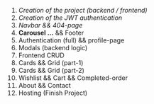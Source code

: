 1. *Creation of the project (backend / frontend)*
2. *Creation of the JWT authentication*
3. *Navbar && 404-page*
4. **Carousel ...**  && Footer
5. Authentication (full) && profile-page
6. Modals (backend logic)
7. Frontend CRUD
8. Cards && Grid (part-1)
8. Cards && Grid (part-2)
9. Wishlist && Cart && Completed-order
10. About && Contact
11. Hosting (Finish Project)
